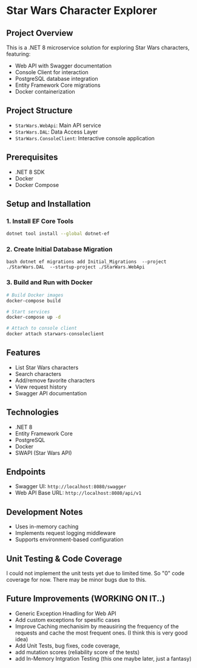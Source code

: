 # Star Wars Character Explorer

## Project Overview

This is a .NET 8 microservice solution for exploring Star Wars characters, featuring:
- Web API with Swagger documentation
- Console Client for interaction
- PostgreSQL database integration
- Entity Framework Core migrations
- Docker containerization

## Project Structure

- `StarWars.WebApi`: Main API service
- `StarWars.DAL`: Data Access Layer
- `StarWars.ConsoleClient`: Interactive console application

## Prerequisites

- .NET 8 SDK
- Docker
- Docker Compose

## Setup and Installation

### 1. Install EF Core Tools
```bash
dotnet tool install --global dotnet-ef
```

### 2. Create Initial Database Migration
```bash dotnet ef migrations add Initial_Migrations  --project ./StarWars.DAL  --startup-project ./StarWars.WebApi```

### 3. Build and Run with Docker
```bash
# Build Docker images
docker-compose build

# Start services
docker-compose up -d

# Attach to console client
docker attach starwars-consoleclient
```

## Features

- List Star Wars characters
- Search characters
- Add/remove favorite characters
- View request history
- Swagger API documentation

## Technologies

- .NET 8
- Entity Framework Core
- PostgreSQL
- Docker
- SWAPI (Star Wars API)

## Endpoints

- Swagger UI: `http://localhost:8080/swagger`
- Web API Base URL: `http://localhost:8080/api/v1`

## Development Notes

- Uses in-memory caching
- Implements request logging middleware
- Supports environment-based configuration


## Unit Testing & Code Coverage

I could not implement the unit tests yet due to limited time. So "0" code coverage for now. There may be minor bugs due to this.

## Future Improvements (WORKING ON IT..)
- Generic Exception Hnadling for Web API
- Add custom exceptions for spesific cases
- Improve Caching mechanisim by meausiring the frequency of the requests and cache the most frequent ones. (I think this is very good idea)
- Add Unit Tests, bug fixes, code coverage, 
- add mutation scores (reliability score of the tests)
- add In-Memory Intgration Testing (this one maybe later, just a fantasy)